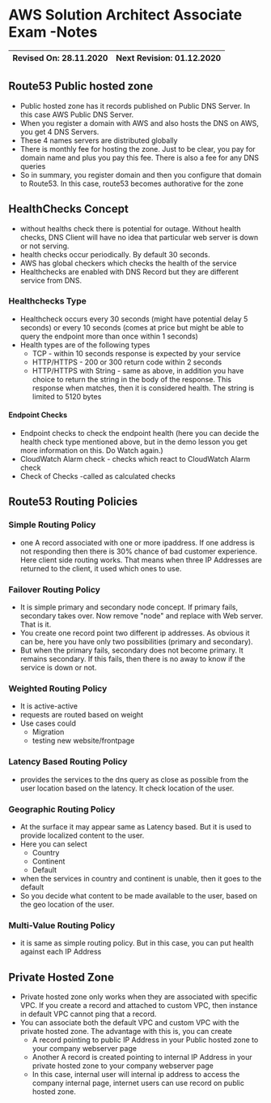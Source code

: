 # AWS Solution Architect Associate Exam -Notes

Revised On: 28.11.2020 | Next Revision: 01.12.2020
-----------------------| -------------------------

## Route53 Public hosted zone

* Public hosted zone has it records published on Public DNS Server. In this case AWS Public DNS Server.
* When you register a domain with AWS and also hosts the DNS on AWS, you get 4 DNS Servers.
* These 4 names servers are distributed globally
* There is monthly fee for hosting the zone. Just to be clear, you pay for domain name and plus you pay this fee. There is also a fee for any DNS queries
* So in summary, you register domain and then you configure that domain to Route53. In this case, route53 becomes authorative for the zone

## HealthChecks Concept

* without healths check there is potential for outage. Without health checks, DNS Client will have no idea that particular web server is down or not serving.
* health checks occur periodically. By default 30 seconds.
* AWS has global checkers which checks the health of the service
* Healthchecks are enabled with DNS Record but they are different service from DNS.

### Healthchecks Type

* Healthcheck occurs every 30 seconds (might have potential delay 5 seconds) or every 10 seconds (comes at price but might be able to query the endpoint more than once within 1 seconds)
* Health types are of the following types
  * TCP - within 10 seconds response  is expected by your service
  * HTTP/HTTPS - 200 or 300 return code within 2 seconds
  * HTTP/HTTPS with String - same as above, in addition you have choice to return the string in the body of the response. This response when matches, then it is considered health. The string is limited to 5120 bytes

#### Endpoint Checks

* Endpoint checks to check the endpoint health (here you can decide the health check type mentioned above, but in the demo lesson you get more information on this. Do Watch again.)
* CloudWatch Alarm check - checks which react to CloudWatch Alarm check
* Check of Checks -called as calculated checks

## Route53 Routing Policies

### Simple Routing Policy

* one A record associated with one or more ipaddress. If one address is not responding then there is 30% chance of bad customer experience. Here client side routing works. That means when three IP Addresses are returned to the client, it used which ones to use.

### Failover Routing Policy

* It is simple primary and secondary node concept. If primary fails, secondary takes over. Now remove "node" and replace with Web server. That is it.
* You create one record point two different ip addresses. As obvious it can be, here you have only two possibilities (primary and secondary).
* But when the primary fails, secondary does not become primary. It remains secondary. If this fails, then there is no away to know if the service is down or not. 

### Weighted Routing Policy

* It is active-active
* requests are routed based on weight
* Use cases could
  * Migration
  * testing new website/frontpage

### Latency Based Routing Policy

* provides the services to the dns query as close as possible from the user location based on the latency. It check location of the user.

### Geographic Routing Policy

* At the surface it may appear same as Latency based. But it is used to provide localized content to the user.
* Here you can select
  * Country
  * Continent
  * Default
* when the services in country and continent is unable, then it goes to the default
* So you decide what content to be made available to the user, based on the geo location of the user.

### Multi-Value Routing Policy

* it is same as simple routing policy. But in this case, you can put health against each IP Address

## Private Hosted Zone

* Private hosted zone only works when they are associated with specific VPC. If you create a record and attached to custom VPC, then instance in default VPC cannot ping that a record. 
* You can associate both the default VPC and custom VPC with the private hosted zone. The advantage with this is, you can create
  * A record pointing to public IP Address in your Public hosted zone to your company webserver page
  * Another A record is created pointing to internal IP Address in your private hosted zone to your company webserver page
  * In this case, internal user will internal ip address to access the company internal page, internet users can use record on public hosted zone.
